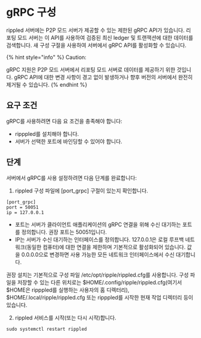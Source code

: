 # gRPC 구성

rippled 서버에는 P2P 모드 서버가 제공할 수 있는 제한된 gRPC API가 있습니다. 리포팅 모드 서버는 이 API를 사용하여 검증된 최신 ledger 및 트랜잭션에 대한 데이터를 검색합니다. 새 구성 구절을 사용하여 서버에서 gRPC API를 활성화할 수 있습니다.

{% hint style="info" %}
Caution:

gRPC 지원은 P2P 모드 서버에서 리포팅 모드 서버로 데이터를 제공하기 위한 것입니다. gRPC API에 대한 변경 사항이 경고 없이 발생하거나 향후 버전의 서버에서 완전히 제거될 수 있습니다.&#x20;
{% endhint %}

## 요구 조건

gRPC를 사용하려면 다음 요 조건을 충족해야 합니다:

* ripppled를 설치해야 합니다.
* 서버가 선택한 포트에 바인딩할 수 있어야 합니다.

## 단계

서버에서 gRPC를 사용 설정하려면 다음 단계를 완료합니다:

1. rippled 구성 파일에 \[port\_grpc] 구절이 있는지 확인합니다.

```
[port_grpc]
port = 50051
ip = 127.0.0.1
```

* 포트는 서버가 클라이언트 애플리케이션의 gRPC 연결을 위해 수신 대기하는 포트를 정의합니다. 권장 포트는 50051입니다.
* IP는 서버가 수신 대기하는 인터페이스를 정의합니다. 127.0.0.1은 로컬 루프백 네트워크(동일한 컴퓨터)에 대한 연결을 제한하며 기본적으로 활성화되어 있습니다. 값을 0.0.0.0으로 변경하면 사용 가능한 모든 네트워크 인터페이스에서 수신 대기합니다.

권장 설치는 기본적으로 구성 파일 /etc/opt/ripple/rippled.cfg를 사용합니다. 구성 파일을 저장할 수 있는 다른 위치로는 $HOME/.config/ripple/rippled.cfg(여기서 $HOME은 ripppled를 실행하는 사용자의 홈 디렉터리), $HOME/.local/ripple/rippled.cfg 또는 ripppled를 시작한 현재 작업 디렉터리 등이 있습니다.

2. rippled 서비스를 시작(또는 다시 시작)합니다.

```
sudo systemctl restart rippled
```
